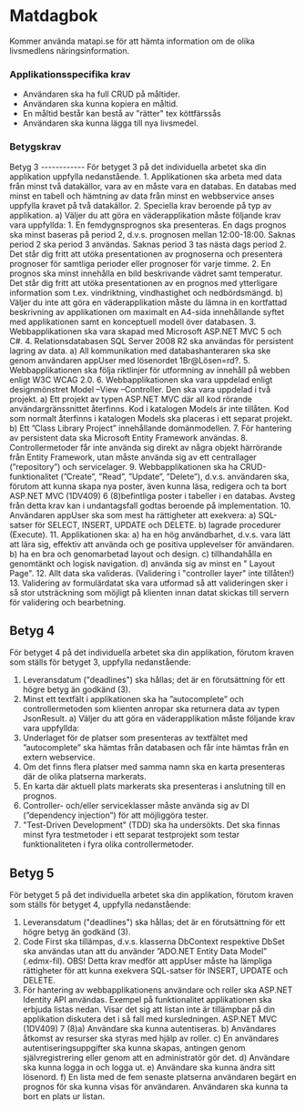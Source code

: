 <h1>Matdagbok</h1>
<p>
	Kommer använda matapi.se för att hämta information om de olika livsmedlens näringsinformation. 
</p>
<h3>Applikationsspecifika krav</h3>
<ul>
	<li> 
		Användaren ska ha full CRUD på måltider.
	</li>
	<li> 
		Användaren ska kunna kopiera en måltid. 
	</li>
	<li>
		En måltid består kan bestå av "rätter" tex köttfärssås
	</li>
	<li>
		Användaren ska kunna lägga till nya livsmedel.
	</li>

</ul>
<h3>Betygskrav</h3>
Betyg 3
------------
För betyget 3 på det individuella arbetet ska din applikation uppfylla nedanstående.
1. Applikationen ska arbeta med data från minst två datakällor, vara av en måste vara en databas. En
databas med minst en tabell och hämtning av data från minst en webbservice anses uppfylla kravet
på två datakällor.
2. Speciella krav beroende på typ av applikation.
a) Väljer du att göra en väderapplikation måste följande krav vara uppfyllda:
1. En femdygnsprognos ska presenteras. En dags prognos ska minst baseras på period 2,
d.v.s. prognosen mellan 12:00-18:00. Saknas period 2 ska period 3 användas. Saknas
period 3 tas nästa dags period 2. Det står dig fritt att utöka presentationen av
prognoserna och presentera prognoser för samtliga perioder eller prognoser för varje
timme.
2. En prognos ska minst innehålla en bild beskrivande vädret samt temperatur. Det står dig
fritt att utöka presentationen av en prognos med ytterligare information som t.ex.
vindriktning, vindhastighet och nedbördsmängd.
b) Väljer du inte att göra en väderapplikation måste du lämna in en kortfattad beskrivning av
applikationen om maximalt en A4-sida innehållande syftet med applikationen samt en
konceptuell modell över databasen.
3. Webbapplikationen ska vara skapad med Microsoft ASP.NET MVC 5 och C#.
4. Relationsdatabasen SQL Server 2008 R2 ska användas för persistent lagring av data.
a) All kommunikation med databashanteraren ska ske genom användaren appUser med
lösenordet 1Br@Lösen=rd?.
5. Webbapplikationen ska följa riktlinjer för utformning av innehåll på webben enligt W3C WCAG
2.0.
6. Webbapplikationen ska vara uppdelad enligt designmönstret Model –View –Controller. Den ska
vara uppdelad i två projekt.
a) Ett projekt av typen ASP.NET MVC där all kod rörande användargränssnittet återfinns. Kod i
katalogen Models är inte tillåten. Kod som normalt återfinns i katalogen Models ska placeras
i ett separat projekt.
b) Ett ”Class Library Project” innehållande domänmodellen.
7. För hantering av persistent data ska Microsoft Entity Framework användas.
8. Controllermetoder får inte använda sig direkt av några objekt härrörande från Entity Framework,
utan måste använda sig av ett centrallager (”repository”) och servicelager.
9. Webbapplikationen ska ha CRUD-funktionalitet (”Create”, ”Read”, ”Update”, ”Delete”), d.v.s.
användaren ska, förutom att kunna skapa nya poster, även kunna läsa, redigera och ta bort
ASP.NET MVC (1DV409) 6 (8)befintliga poster i tabeller i en databas. Avsteg från detta krav kan i undantagsfall godtas beroende
på implementation.
10. Användaren appUser ska som mest ha rättigheter att exekvera:
a) SQL-satser för SELECT, INSERT, UPDATE och DELETE.
b) lagrade procedurer (Execute).
11. Applikationen ska:
a) ha en hög användbarhet, d.v.s. vara lätt att lära sig, effektiv att använda och ge positiva
upplevelser för användaren.
b) ha en bra och genomarbetad layout och design.
c) tillhandahålla en genomtänkt och logisk navigation.
d) använda sig av minst en " Layout Page".
12. Allt data ska valideras. (Validering i "controller layer" inte tillåten!)
13. Validering av formulärdatat ska vara utformad så att valideringen sker i så stor utsträckning som
möjligt på klienten innan datat skickas till servern för validering och bearbetning.

Betyg 4
------------
För betyget 4 på det individuella arbetet ska din applikation, förutom kraven som ställs för betyget 3,
uppfylla nedanstående:
1. Leveransdatum ("deadlines") ska hållas; det är en förutsättning för ett högre betyg än godkänd (3).
2. Minst ett textfält i applikationen ska ha ”autocomplete” och controllermetoden som klienten
anropar ska returnera data av typen JsonResult.
a) Väljer du att göra en väderapplikation måste följande krav vara uppfyllda:
1. Underlaget för de platser som presenteras av textfältet med ”autocomplete” ska hämtas
från databasen och får inte hämtas från en extern webservice.
3. Om det finns flera platser med samma namn ska en karta presenteras där de olika platserna
markerats.
4. En karta där aktuell plats markerats ska presenteras i anslutning till en prognos.
5. Controller- och/eller serviceklasser måste använda sig av DI (”dependency injection”) för att
möjliggöra tester.
6. "Test-Driven Development" (TDD) ska ha undersökts. Det ska finnas minst fyra testmetoder i ett
separat testprojekt som testar funktionaliteten i fyra olika controllermetoder.

Betyg 5
------------
För betyget 5 på det individuella arbetet ska din applikation, förutom kraven som ställs för betyget 4,
uppfylla nedanstående:
1. Leveransdatum ("deadlines") ska hållas; det är en förutsättning för ett högre betyg än godkänd (3).
2. Code First ska tillämpas, d.v.s. klasserna DbContext respektive DbSet<T> ska användas utan att
du använder ”ADO.NET Entity Data Model” (.edmx-fil). OBS! Detta krav medför att appUser
måste ha lämpliga rättigheter för att kunna exekvera SQL-satser för INSERT, UPDATE och
DELETE.
3. För hantering av webbapplikationens användare och roller ska ASP.NET Identity API användas.
Exempel på funktionalitet applikationen ska erbjuda listas nedan. Visar det sig att listan inte är
tillämpbar på din applikation diskutera det i så fall med kursledningen.
ASP.NET MVC (1DV409) 7 (8)a) Användare ska kunna autentiseras.
b) Användares åtkomst av resurser ska styras med hjälp av roller.
c) En användares autentiseringsuppgifter ska kunna skapas, antingen genom självregistrering
eller genom att en administratör gör det.
d) Användare ska kunna logga in och logga ut.
e) Användare ska kunna ändra sitt lösenord.
f) En lista med de fem senaste platserna användaren begärt en prognos för ska kunna visas för
användaren. Användaren ska kunna ta bort en plats ur listan.